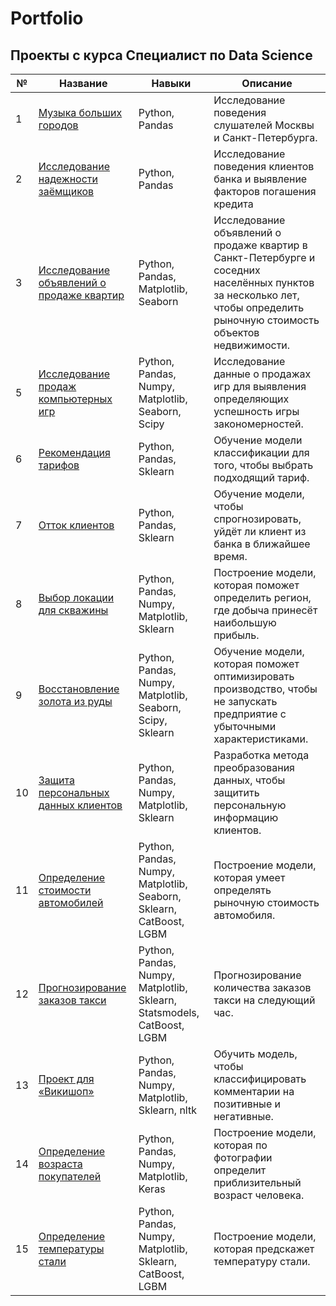 # Portfolio

## Проекты с курса Специалист по Data Science

| № | Название  | Навыки | Описание  |
|  ------------- |  ------------- | ------------- |  -------------- |
| 1 | [Музыка больших городов](01-music-of-big-cities)  | Python, Pandas  | Исследование поведения слушателей Москвы и Санкт-Петербурга.  |
| 2 | [Исследование надежности заёмщиков](02-research-on-the-reliability-of-borrowers)  | Python, Pandas  | Исследование поведения клиентов банка и выявление факторов погашения кредита  |
| 3 | [Исследование объявлений о продаже квартир](03-research-of-apartment-sale-ads)  | Python, Pandas, Matplotlib, Seaborn  | Исследование объявлений о продаже квартир в Санкт-Петербурге и соседних населённых пунктов за несколько лет, чтобы определить рыночную стоимость объектов недвижимости.  |
| 5 | [Исследование продаж компьютерных игр](05-computer-game-sales-research)  | Python, Pandas, Numpy, Matplotlib, Seaborn, Scipy  | Исследование данные о продажах игр для выявления определяющих успешность игры закономерностей.  |
| 6 | [Рекомендация тарифов](06-recommendation-of-tariffs)  | Python, Pandas, Sklearn | Обучение модели классификации для того, чтобы выбрать подходящий тариф. |
| 7 | [Отток клиентов](07-customer-churn-prediction) | Python, Pandas, Sklearn | Обучение модели, чтобы спрогнозировать, уйдёт ли клиент из банка в ближайшее время. |
| 8 | [Выбор локации для скважины](08-the-most-profitable-oil-production-region) | Python, Pandas, Numpy, Matplotlib, Sklearn  | Построение модели, которая поможет определить регион, где добыча принесёт наибольшую прибыль. |
| 9 | [Восстановление золота из руды](09-investigation-of-the-gold-recovery) | Python, Pandas, Numpy, Matplotlib, Seaborn, Scipy, Sklearn  | Обучение модели, которая поможет оптимизировать производство, чтобы не запускать предприятие с убыточными характеристиками. |
| 10 | [Защита персональных данных клиентов](10-customer-data-protection) | Python, Pandas, Numpy, Matplotlib, Sklearn  | Разработка метода преобразования данных, чтобы защитить персональную информацию клиентов. |
| 11 | [Определение стоимости автомобилей](11-determining-the-cost-of-cars) | Python, Pandas, Numpy, Matplotlib, Seaborn, Sklearn, CatBoost, LGBM  | Построение модели, которая умеет определять рыночную стоимость автомобиля. |
| 12 | [Прогнозирование заказов такси](12-taxi-orders-prediction) | Python, Pandas, Numpy, Matplotlib, Sklearn, Statsmodels, CatBoost, LGBM  | Прогнозирование количества заказов такси на следующий час. |
| 13 | [Проект для «Викишоп»](13-classification-of-comments) | Python, Pandas, Numpy, Matplotlib, Sklearn, nltk  | Обучить модель, чтобы классифицировать комментарии на позитивные и негативные. |
| 14 | [Определение возраста покупателей](14-determining-the-age-of-buyers) | Python, Pandas, Numpy, Matplotlib, Keras | Построение модели, которая по фотографии определит приблизительный возраст человека.  |
| 15 | [Определение температуры стали](15-determination-of-steel-temperature) | Python, Pandas, Numpy, Matplotlib, Sklearn, CatBoost, LGBM | Построение модели, которая предскажет температуру стали. |
